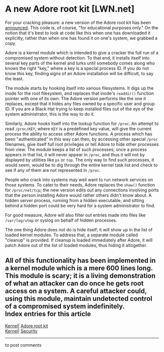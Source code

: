 # A new Adore root kit [LWN.net]

For your cracking pleasure: a new version of the Adore root kit has been [announced](/Articles/75991/). This code is, of course, "for educational purposes only." On the notion that it's best to look at code like this when one has downloaded it explicitly, rather than when one has found it on one's system, we grabbed a copy. 

Adore is a kernel module which is intended to give a cracker the full run of a compromised system without detection. To that end, it installs itself into several key parts of the kernel and lurks until somebody comes along who knows the right "key," where a key is a special process ID. If you do not know this key, finding signs of an Adore installation will be difficult, to say the least. 

The module starts by hooking itself into various filesystems. It digs up the inode for the root filesystem, and replaces that inode's `readdir()` function pointer with one of its own. The Adore version performs like the one it replaces, except that it hides any files owned by a specific user and group ID. If you are a Black Hat trying to keep installed files out of the eye of the system administrator, this is the way to do it. 

Similarly, Adore hooks itself into the lookup function for `/proc`. An attempt to read `/proc/KEY`, where `KEY` is a predefined key value, will give the current process the ability to access other Adore functions. A process which has been "authenticated" in this way can then, by accessing other special `/proc` filenames, give itself full root privileges or tell Adore to hide other processes from view. The module keeps a list of such processes; once a process appears in that list, it will never appear in `/proc`, and thus it will not by displayed by utilities like `ps` or `top`. The only way to find such processes, it would seem, would be to dig through the entire kernel task list and check to see if any of them are not represented in `/proc`. 

People who crack into systems may well want to run network services on those systems. To cater to their needs, Adore replaces the `show()` function for `/proc/net/tcp`; the new version edits out any connections involving ports that the person installing Adore would rather others didn't know about. A hidden server process, running from a hidden executable, and sitting behind a hidden port could be very hard for a system administrator to find. 

For good measure, Adore will also filter out entries made into files like `/var/log/utmp` or syslog on behalf of hidden processes. 

The one thing Adore does not do is hide itself; it will show up in the list of loaded kernel modules. To address that, a separate module called "cleanup" is provided. If cleanup is loaded immediately after Adore, it will patch Adore out of the list of loaded modules, thus hiding it altogether. 

All of this functionality has been implemented in a kernel module which is a mere 600 lines long. This module is scary; it is a living demonstration of what an attacker can do once he gets root access on a system. A careful attacker could, using this module, maintain undetected control of a compromised system indefinitely.  
Index entries for this article  
---  
[Kernel](/Kernel/Index)| [Adore root kit](/Kernel/Index#Adore_root_kit)  
[Kernel](/Kernel/Index)| [Security](/Kernel/Index#Security)  
  


* * *

to post comments 
